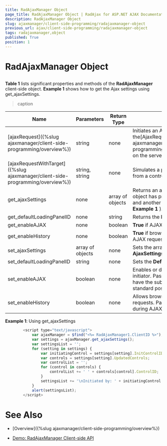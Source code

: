 ```yaml
---
title: RadAjaxManager Object
page_title: RadAjaxManager Object | RadAjax for ASP.NET AJAX Documentation
description: RadAjaxManager Object
slug: ajaxmanager/client-side-programming/radajaxmanager-object
previous_url: ajax/client-side-programming/radajaxmanager-object
tags: radajaxmanager,object
published: True
position: 1
---
```


# RadAjaxManager Object



## 

**Table 1** lists significant properties and methods of the **RadAjaxManager** client-side object. **Example 1** shows how to get the Ajax settings using get_ajaxSettings.


>caption  

| Name | Parameters | Return Type | Description |
| ------ | ------ | ------ | ------ |
|[ajaxRequest]({%slug ajaxmanager/client-side-programming/overview%})|string|none|Initiates an AJAX request that fires the[AjaxRequest]({%slug ajaxmanager/server-side-programming/events/onajaxrequest%})event on the server.|
|[ajaxRequestWithTarget]({%slug ajaxmanager/client-side-programming/overview%})|string, string|none|Simulates a postback/AJAX request initiated from a control with a specified **UniqueID** .|
|get_ajaxSettings|none|array of objects|Returns an array of settings where each object has properties for the **InitControlID** and another array of **UpdatedControls** (see **Example 1** ).|
|get_defaultLoadingPanelID|none|string|Returns the **DefaultLoadingPanelID** .|
|get_enableAJAX|none|boolean| **True** if AJAX is enabled.|
|get_enableHistory|none|boolean| **True** if browser history is enabled during AJAX requests.|
|set_ajaxSettings|array of objects|none|Sets the array of objects representing the **AjaxSettings** .|
|set_defaultLoadingPanelID|string|none|Sets the **DefaultLoadingPanelID** |
|set_enableAJAX|boolean|none|Enables or disable AJAX for the AJAX initiator. Pass **true** to enable AJAX, **false** to have the subsequent requests performed as standard postbacks.|
|set_enableHistory|boolean|none|Allows browser history during AJAX requests. Pass **true** to allow browser history during AJAX requests.|

**Example 1**: Using get_ajaxSettings

````JavaScript
	    <script type="text/javascript">
	        var ajaxManager = $find("<%= RadAjaxManager1.ClientID %>");
	        var settings = ajaxManager.get_ajaxSettings();
	        var settingsList = '';
	        for (setting in settings) {
	            var initiatingControl = settings[setting].InitControlID;
	            var controls = settings[setting].UpdatedControls;
	            var controlList = '';
	            for (control in controls) {
	                controlList += ' ' + controls[control].ControlID;
	            }
	            settingsList += '\nInitiated by: ' + initiatingControl + '\nUpdated Controls: ' + controlList;
	        }
	        alert(settingsList); 
	    </script>
````



# See Also

 * [Overview]({%slug ajaxmanager/client-side-programming/overview%})

 * [Demo: RadAjaxManager Client-side API](https://demos.telerik.com/aspnet-ajax/ajax/examples/manager/clientsideapi/defaultcs.aspx)
